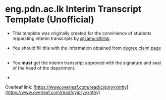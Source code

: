 # eng.pdn.ac.lk Interim Transcript Template (Unofficial)

* This template was originally created for the convinience of students requesting interim transcripts by [@samurdhilbk](https://github.com/samurdhilbk).

* You should fill this with the information obtained from [degree claim page](https://eng.pdn.ac.lk/coursereg/dcf/)
.
* You **must** get the interim transcript approved with the signature and seal of the head of the department.

* 

Overleaf link: [https://www.overleaf.com/read/cyjpryyxnthy](https://www.overleaf.com/read/cyjpryyxnthy)
